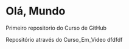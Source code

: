 # Olá, Mundo
 Primeiro repositorio  do Curso de GitHub

 Repositório através do Curso_Em_Video
dfdfdf